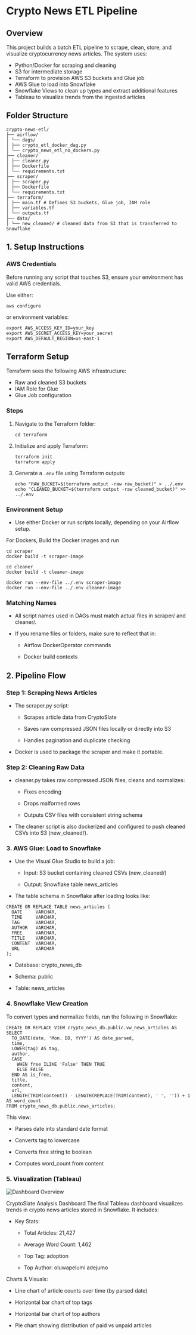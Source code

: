 # Crypto News ETL Pipeline

## Overview

This project builds a batch ETL pipeline to scrape, clean, store, and visualize cryptocurrency news articles. The system uses:

- Python/Docker for scraping and cleaning
- S3 for intermediate storage
- Terraform to provision AWS S3 buckets and Glue job
- AWS Glue to load into Snowflake
- Snowflake Views to clean up types and extract additional features
- Tableau to visualize trends from the ingested articles

## Folder Structure
```
crypto-news-etl/
├── airflow/
│ └── dags/
│ ├── crypto_etl_docker_dag.py
│ └── crypto_news_etl_no_dockers.py
├── cleaner/
│ ├── cleaner.py
│ ├── Dockerfile
│ └── requirements.txt
├── scraper/
│ ├── scraper.py
│ ├── Dockerfile
│ └── requirements.txt
├── terraform/
│ ├── main.tf # Defines S3 buckets, Glue job, IAM role
│ ├── variables.tf
│ └── outputs.tf
├── data/
│ └── new_cleaned/ # cleaned data from S3 that is transferred to Snowflake
```


## 1. Setup Instructions

### AWS Credentials

Before running any script that touches S3, ensure your environment has valid AWS credentials.

Use either:
```
aws configure
```

or environment variables:
```
export AWS_ACCESS_KEY_ID=your_key
export AWS_SECRET_ACCESS_KEY=your_secret
export AWS_DEFAULT_REGION=us-east-1
```
## Terraform Setup 

Terraform sees the following AWS infrastructure:

- Raw and cleaned S3 buckets  
- IAM Role for Glue  
- Glue Job configuration

### Steps

1. Navigate to the Terraform folder:

    ```
    cd terraform
    ```

2. Initialize and apply Terraform:

    ```
    terraform init
    terraform apply
    ```

3. Generate a `.env` file using Terraform outputs:

    ```
    echo "RAW_BUCKET=$(terraform output -raw raw_bucket)" > ../.env
    echo "CLEANED_BUCKET=$(terraform output -raw cleaned_bucket)" >> ../.env
    ```

### Environment Setup

- Use either Docker or run scripts locally, depending on your Airflow setup.

For Dockers, Build the Docker images and run

```
cd scraper
docker build -t scraper-image

cd cleaner
docker build -t cleaner-image

docker run --env-file ../.env scraper-image
docker run --env-file ../.env cleaner-image
```

### Matching Names

- All script names used in DAGs must match actual files in scraper/ and cleaner/.

- If you rename files or folders, make sure to reflect that in:

  - Airflow DockerOperator commands

  - Docker build contexts

## 2. Pipeline Flow
### Step 1: Scraping News Articles
- The scraper.py script:

  - Scrapes article data from CryptoSlate

  - Saves raw compressed JSON files locally or directly into S3

  - Handles pagination and duplicate checking

- Docker is used to package the scraper and make it portable.

### Step 2: Cleaning Raw Data
- cleaner.py takes raw compressed JSON files, cleans and normalizes:

  - Fixes encoding

  - Drops malformed rows

  - Outputs CSV files with consistent string schema

- The cleaner script is also dockerized and configured to push cleaned CSVs into S3 (new_cleaned/).

### 3. AWS Glue: Load to Snowflake
- Use the Visual Glue Studio to build a job:

  - Input: S3 bucket containing cleaned CSVs (new_cleaned/)

  - Output: Snowflake table news_articles

- The table schema in Snowflake after loading looks like:
```
CREATE OR REPLACE TABLE news_articles (
  DATE     VARCHAR,
  TIME     VARCHAR,
  TAG      VARCHAR,
  AUTHOR   VARCHAR,
  FREE     VARCHAR,
  TITLE    VARCHAR,
  CONTENT  VARCHAR,
  URL      VARCHAR
);
```
- Database: crypto_news_db

- Schema: public

- Table: news_articles

### 4. Snowflake View Creation
To convert types and normalize fields, run the following in Snowflake:

```
CREATE OR REPLACE VIEW crypto_news_db.public.vw_news_articles AS
SELECT
  TO_DATE(date, 'Mon. DD, YYYY') AS date_parsed,
  time,
  LOWER(tag) AS tag,
  author,
  CASE 
    WHEN free ILIKE 'False' THEN TRUE 
    ELSE FALSE 
  END AS is_free,
  title,
  content,
  url,
  LENGTH(TRIM(content)) - LENGTH(REPLACE(TRIM(content), ' ', '')) + 1 AS word_count
FROM crypto_news_db.public.news_articles;
```
This view:

- Parses date into standard date format

- Converts tag to lowercase

- Converts free string to boolean

- Computes word_count from content

### 5. Visualization (Tableau)

![Dashboard Overview](https://github.com/user-attachments/assets/7f11fdbe-44bf-4f56-95ec-91acd18d8ad8)

CryptoSlate Analysis Dashboard
The final Tableau dashboard visualizes trends in crypto news articles stored in Snowflake. It includes:

- Key Stats:

  - Total Articles: 21,427

  - Average Word Count: 1,462

  - Top Tag: adoption

  - Top Author: oluwapelumi adejumo

Charts & Visuals:

  - Line chart of article counts over time (by parsed date)

  - Horizontal bar chart of top tags

  - Horizontal bar chart of top authors

  - Pie chart showing distribution of paid vs unpaid articles


